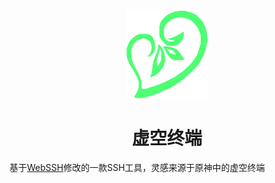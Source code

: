 <div align=center><img width = '130' src="https://github.com/g2nnyS/AkashaTerminal/blob/main/webssh/static/img/favicon.png"/></div>

<h1 align="center">虚空终端</h1>
 
基于[WebSSH](https://github.com/huashengdun/webssh)修改的一款SSH工具，灵感来源于原神中的虚空终端
